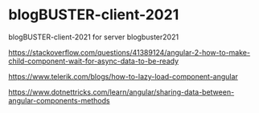 # blogBUSTER-client-2021

blogBUSTER-client-2021 for server blogbuster2021


https://stackoverflow.com/questions/41389124/angular-2-how-to-make-child-component-wait-for-async-data-to-be-ready

https://www.telerik.com/blogs/how-to-lazy-load-component-angular

https://www.dotnettricks.com/learn/angular/sharing-data-between-angular-components-methods

